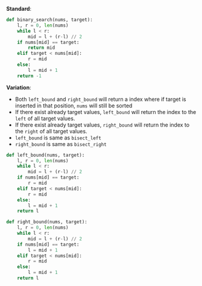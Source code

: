 **Standard**:
```python
def binary_search(nums, target):
    l, r = 0, len(nums)
    while l < r:
        mid = l + (r-l) // 2
    if nums[mid] == target:
        return mid
    elif target < nums[mid]:
        r = mid
    else:
        l = mid + 1
    return -1
```
**Variation**:
- Both `left_bound` and `right_bound` will return a index where if target is inserted in that position, `nums` will still be sorted
- If there exist already target values, `left_bound` will return the index to the `left` of all target values.
- If there exist already target values, `right_bound` will return the index to the `right` of all target values.
- `left_bound` is same as `bisect_left`
- `right_bound` is same as `bisect_right`

```python
def left_bound(nums, target):
    l, r = 0, len(nums)
    while l < r:
        mid = l + (r-l) // 2
    if nums[mid] == target:
        r = mid
    elif target < nums[mid]:
        r = mid
    else:
        l = mid + 1
    return l

def right_bound(nums, target):
    l, r = 0, len(nums)
    while l < r:
        mid = l + (r-l) // 2
    if nums[mid] == target:
        l = mid + 1
    elif target < nums[mid]:
        r = mid
    else:
        l = mid + 1
    return l
```